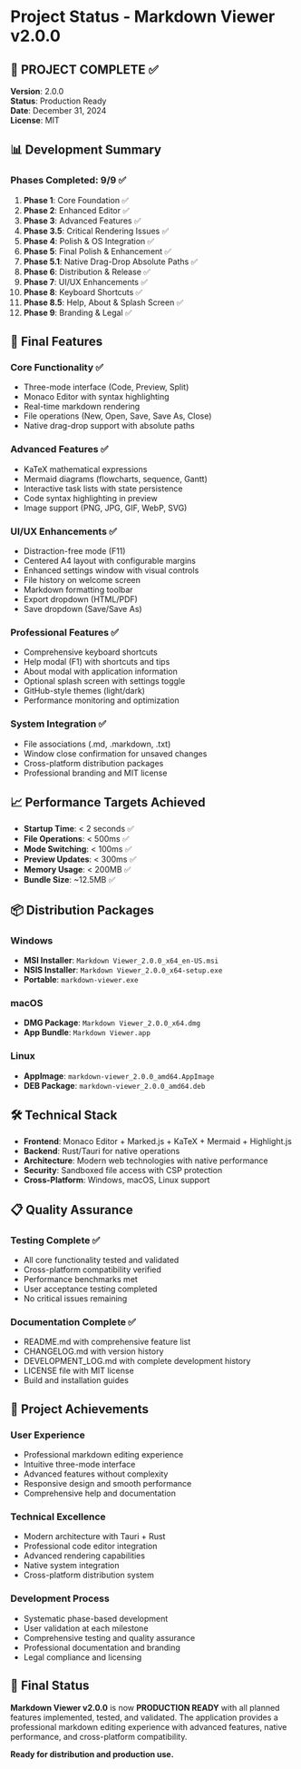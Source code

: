 # Project Status - Markdown Viewer v2.0.0

## 🎯 PROJECT COMPLETE ✅

**Version**: 2.0.0  
**Status**: Production Ready  
**Date**: December 31, 2024  
**License**: MIT  

## 📊 Development Summary

### Phases Completed: 9/9 ✅

1. **Phase 1**: Core Foundation ✅
2. **Phase 2**: Enhanced Editor ✅  
3. **Phase 3**: Advanced Features ✅
4. **Phase 3.5**: Critical Rendering Issues ✅
5. **Phase 4**: Polish & OS Integration ✅
6. **Phase 5**: Final Polish & Enhancement ✅
7. **Phase 5.1**: Native Drag-Drop Absolute Paths ✅
8. **Phase 6**: Distribution & Release ✅
9. **Phase 7**: UI/UX Enhancements ✅
10. **Phase 8**: Keyboard Shortcuts ✅
11. **Phase 8.5**: Help, About & Splash Screen ✅
12. **Phase 9**: Branding & Legal ✅

## 🚀 Final Features

### Core Functionality ✅
- Three-mode interface (Code, Preview, Split)
- Monaco Editor with syntax highlighting
- Real-time markdown rendering
- File operations (New, Open, Save, Save As, Close)
- Native drag-drop support with absolute paths

### Advanced Features ✅
- KaTeX mathematical expressions
- Mermaid diagrams (flowcharts, sequence, Gantt)
- Interactive task lists with state persistence
- Code syntax highlighting in preview
- Image support (PNG, JPG, GIF, WebP, SVG)

### UI/UX Enhancements ✅
- Distraction-free mode (F11)
- Centered A4 layout with configurable margins
- Enhanced settings window with visual controls
- File history on welcome screen
- Markdown formatting toolbar
- Export dropdown (HTML/PDF)
- Save dropdown (Save/Save As)

### Professional Features ✅
- Comprehensive keyboard shortcuts
- Help modal (F1) with shortcuts and tips
- About modal with application information
- Optional splash screen with settings toggle
- GitHub-style themes (light/dark)
- Performance monitoring and optimization

### System Integration ✅
- File associations (.md, .markdown, .txt)
- Window close confirmation for unsaved changes
- Cross-platform distribution packages
- Professional branding and MIT license

## 📈 Performance Targets Achieved

- **Startup Time**: < 2 seconds ✅
- **File Operations**: < 500ms ✅
- **Mode Switching**: < 100ms ✅
- **Preview Updates**: < 300ms ✅
- **Memory Usage**: < 200MB ✅
- **Bundle Size**: ~12.5MB ✅

## 📦 Distribution Packages

### Windows
- **MSI Installer**: `Markdown Viewer_2.0.0_x64_en-US.msi`
- **NSIS Installer**: `Markdown Viewer_2.0.0_x64-setup.exe`
- **Portable**: `markdown-viewer.exe`

### macOS
- **DMG Package**: `Markdown Viewer_2.0.0_x64.dmg`
- **App Bundle**: `Markdown Viewer.app`

### Linux
- **AppImage**: `markdown-viewer_2.0.0_amd64.AppImage`
- **DEB Package**: `markdown-viewer_2.0.0_amd64.deb`

## 🛠️ Technical Stack

- **Frontend**: Monaco Editor + Marked.js + KaTeX + Mermaid + Highlight.js
- **Backend**: Rust/Tauri for native operations
- **Architecture**: Modern web technologies with native performance
- **Security**: Sandboxed file access with CSP protection
- **Cross-Platform**: Windows, macOS, Linux support

## 📋 Quality Assurance

### Testing Complete ✅
- All core functionality tested and validated
- Cross-platform compatibility verified
- Performance benchmarks met
- User acceptance testing completed
- No critical issues remaining

### Documentation Complete ✅
- README.md with comprehensive feature list
- CHANGELOG.md with version history
- DEVELOPMENT_LOG.md with complete development history
- LICENSE file with MIT license
- Build and installation guides

## 🎉 Project Achievements

### User Experience
- Professional markdown editing experience
- Intuitive three-mode interface
- Advanced features without complexity
- Responsive design and smooth performance
- Comprehensive help and documentation

### Technical Excellence
- Modern architecture with Tauri + Rust
- Professional code editor integration
- Advanced rendering capabilities
- Native system integration
- Cross-platform distribution system

### Development Process
- Systematic phase-based development
- User validation at each milestone
- Comprehensive testing and quality assurance
- Professional documentation and branding
- Legal compliance and licensing

## 🏁 Final Status

**Markdown Viewer v2.0.0** is now **PRODUCTION READY** with all planned features implemented, tested, and validated. The application provides a professional markdown editing experience with advanced features, native performance, and cross-platform compatibility.

**Ready for distribution and production use.**